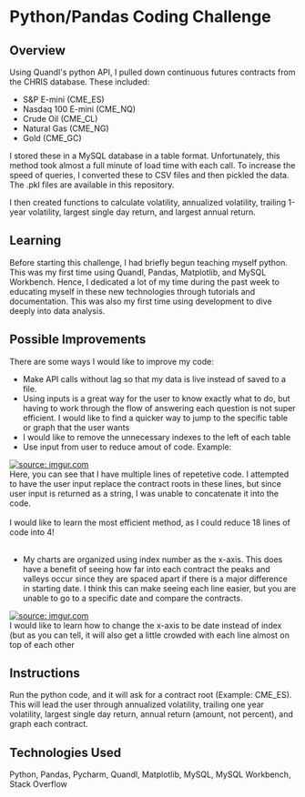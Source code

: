 # Python/Pandas Coding Challenge

## Overview
Using Quandl's python API, I pulled down continuous futures contracts from the CHRIS database.  These included:
<ul>
<li>S&P E-mini (CME_ES)</li>
<li>Nasdaq 100 E-mini (CME_NQ)</li>
<li>Crude Oil (CME_CL)</li>
<li>Natural Gas (CME_NG)</li>
<li>Gold (CME_GC)</li></ul>

I stored these in a MySQL database in a table format.  Unfortunately, this method took almost a full minute of load time with
each call. To increase the speed of queries, I converted these to CSV files and then pickled the data.  The .pkl files are available in this repository.

I then created functions to calculate volatility, annualized volatility, trailing 1-year volatility, largest single day return, 
and largest annual return.  

## Learning
Before starting this challenge, I had briefly begun teaching myself python.  This was my first time using Quandl, Pandas, Matplotlib, and
MySQL Workbench. Hence, I dedicated a lot of my time during the past week to educating myself in these new technologies through tutorials and documentation.
This was also my first time using development to dive deeply into data analysis.

## Possible Improvements
There are some ways I would like to improve my code:

<ul>
<li>Make API calls without lag so that my data is live instead of saved to a file.</li>
<li>Using inputs is a great way for the user to know exactly what to do, but having to work through the flow of answering each question is not super efficient.  I would like to find a quicker way to jump to the specific table or graph that the user wants</li>
     <li>I would like to remove the unnecessary indexes to the left of each table</li>
<li>Use input from user to reduce amout of code.  Example:</li>
</ul>
<a href="https://imgur.com/uhJl1Rt"><img src="https://i.imgur.com/uhJl1Rt.png?1" title="source: imgur.com" /></a><br>
Here, you can see that I have multiple lines of repetetive code.  I attempted to have the user input replace the contract roots in these lines,
but since user input is returned as a string, I was unable to concatenate it into the code.<br><br>
     I would like to learn the most efficient method, as I could reduce 18 lines of code into 4!<br><br>
<ul>
<li>My charts are organized using index number as the x-axis. This does have a benefit of seeing how far into each contract the peaks and valleys occur since they are spaced apart if there is a major difference in starting date. I think this can make seeing each line easier, but you are unable to go to a specific date and compare the contracts.</li>
</ul>
     <a href="https://imgur.com/iFImvN3"><img src="https://i.imgur.com/iFImvN3.png?1" title="source: imgur.com" /></a><br>
     I would like to learn how to change the x-axis to be date instead of index (but as you can tell, it will also get a little crowded with each line almost on top of each other

## Instructions
Run the python code, and it will ask for a contract root (Example: CME_ES).  This will lead the user through annualized volatility,
trailing one year volatility, largest single day return, annual return (amount, not percent), and graph each contract.  

## Technologies Used
Python, Pandas, Pycharm, Quandl, Matplotlib, MySQL, MySQL Workbench, Stack Overflow
